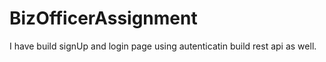 # BizOfficerAssignment
I have build signUp and login page using autenticatin build rest api as well.
